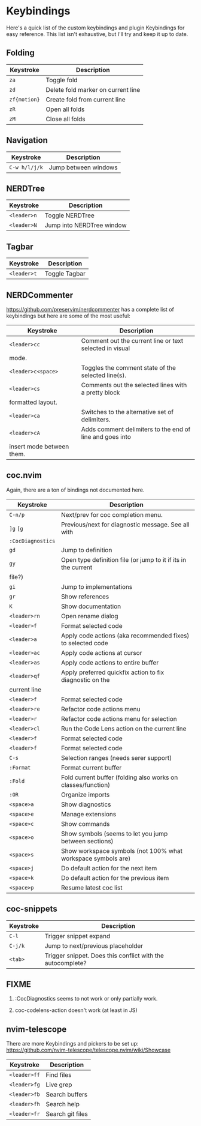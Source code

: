 # Keybindings

Here's a quick list of the custom keybindings and plugin Keybindings for easy
reference. This list isn't exhaustive, but I'll try and keep it up to date.

## Folding <!--{{{-->

| Keystroke    | Description                        |
|--------------|------------------------------------|
| `za`         | Toggle fold                        |
| `zd`         | Delete fold marker on current line |
| `zf{motion}` | Create fold from current line      |
| `zR`         | Open all folds                     |
| `zM`         | Close all folds                    |
<!--}}}-->

## Navigation <!--{{{-->

| Keystroke     | Description               |
|---------------|---------------------------|
| `C-w h/l/j/k` | Jump between windows      |
<!--}}}-->

## NERDTree <!--{{{-->

| Keystroke   | Description               |
|-------------|---------------------------|
| `<leader>n` | Toggle NERDTree           |
| `<leader>N` | Jump into NERDTree window |
<!--}}}-->

## Tagbar <!--{{{-->

| Keystroke   | Description   |
|-------------|---------------|
| `<leader>t` | Toggle Tagbar |
<!--}}}-->

## NERDCommenter <!--{{{-->

<https://github.com/preservim/nerdcommenter> has a complete list of keybindings
but here are some of the most useful:

| Keystroke          | Description                                             |
|--------------------|---------------------------------------------------------|
| `<leader>cc`       | Comment out the current line or text selected in visual
mode. |
| `<leader>c<space>` | Toggles the comment state of the selected line(s).      |
| `<leader>cs`       | Comments out the selected lines with a pretty block
formatted layout. |
| `<leader>ca`       | Switches to the alternative set of delimiters.          |
| `<leader>cA`       | Adds comment delimiters to the end of line and goes into
insert mode between them. |
<!--}}}-->

## coc.nvim <!--{{{-->

Again, there are a ton of bindings not documented here.

| Keystroke    | Description                                                   |
|--------------|---------------------------------------------------------------|
| `C-n/p`      | Next/prev for coc completion menu.                            |
| `]g`  `[g`   | Previous/next for diagnostic message. See all with
`:CocDiagnostics` |
| `gd`         | Jump to definition                                            |
| `gy`         | Open type definition file (or jump to it if its in the current
file?) |
| `gi`         | Jump to implementations                                       |
| `gr`         | Show references                                               |
| `K`          | Show documentation                                            |
| `<leader>rn` | Open rename dialog                                            |
| `<leader>f`  | Format selected code                                          |
| `<leader>a`  | Apply code actions (aka recommended fixes) to selected code   |
| `<leader>ac` | Apply code actions at cursor                                  |
| `<leader>as` | Apply code actions to entire buffer                           |
| `<leader>qf` | Apply preferred quickfix action to fix diagnostic on the
current line |
| `<leader>f`  | Format selected code                                          |
| `<leader>re` | Refactor code actions menu                                    |
| `<leader>r`  | Refactor code actions menu for selection                      |
| `<leader>cl` | Run the Code Lens action on the current line                  |
| `<leader>f`  | Format selected code                                          |
| `<leader>f`  | Format selected code                                          |
| `C-s`        | Selection ranges (needs serer support)                        |
| `:Format`    | Format current buffer                                         |
| `:Fold`      | Fold current buffer (folding also works on classes/function)  |
| `:OR`        | Organize imports                                              |
| `<space>a`   | Show diagnostics                                              |
| `<space>e`   | Manage extensions                                             |
| `<space>c`   | Show commands                                                 |
| `<space>o`   | Show symbols (seems to let you jump between sections)         |
| `<space>s`   | Show workspace symbols (not 100% what workspace symbols are)  |
| `<space>j`   | Do default action for the next item                           |
| `<space>k`   | Do default action for the previous item                       |
| `<space>p`   | Resume latest coc list                                        |
<!--}}}-->

## coc-snippets <!--{{{-->

| Keystroke    | Description                                                |
|--------------|------------------------------------------------------------|
| `C-l`        | Trigger snippet expand                                     |
| `C-j/k`      | Jump to next/previous placeholder                          |
| `<tab>`      | Trigger snippet. Does this conflict with the autocomplete? |
<!--}}}-->

## FIXME <!--{{{-->

1. :CocDiagnostics seems to not work or only partially work.

2. coc-codelens-action doesn't work (at least in JS) <!--}}}-->

## nvim-telescope <!--{{{-->

There are more Keybindings and pickers to be set up:
<https://github.com/nvim-telescope/telescope.nvim/wiki/Showcase>

| Keystroke    | Description      |
|--------------|------------------|
| `<leader>ff` | Find files       |
| `<leader>fg` | Live grep        |
| `<leader>fb` | Search buffers   |
| `<leader>fh` | Search help      |
| `<leader>fr` | Search git files |
<!--}}}-->

